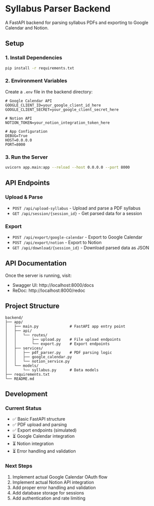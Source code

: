 # Syllabus Parser Backend

A FastAPI backend for parsing syllabus PDFs and exporting to Google Calendar and Notion.

## Setup

### 1. Install Dependencies

```bash
pip install -r requirements.txt
```

### 2. Environment Variables

Create a `.env` file in the backend directory:

```env
# Google Calendar API
GOOGLE_CLIENT_ID=your_google_client_id_here
GOOGLE_CLIENT_SECRET=your_google_client_secret_here

# Notion API
NOTION_TOKEN=your_notion_integration_token_here

# App Configuration
DEBUG=True
HOST=0.0.0.0
PORT=8000
```

### 3. Run the Server

```bash
uvicorn app.main:app --reload --host 0.0.0.0 --port 8000
```

## API Endpoints

### Upload & Parse

- `POST /api/upload-syllabus` - Upload and parse a PDF syllabus
- `GET /api/session/{session_id}` - Get parsed data for a session

### Export

- `POST /api/export/google-calendar` - Export to Google Calendar
- `POST /api/export/notion` - Export to Notion
- `GET /api/download/{session_id}` - Download parsed data as JSON

## API Documentation

Once the server is running, visit:

- Swagger UI: http://localhost:8000/docs
- ReDoc: http://localhost:8000/redoc

## Project Structure

```
backend/
├── app/
│   ├── main.py              # FastAPI app entry point
│   ├── api/
│   │   └── routes/
│   │       ├── upload.py    # File upload endpoints
│   │       └── export.py    # Export endpoints
│   ├── services/
│   │   ├── pdf_parser.py    # PDF parsing logic
│   │   ├── google_calendar.py
│   │   └── notion_service.py
│   └── models/
│       └── syllabus.py      # Data models
├── requirements.txt
└── README.md
```

## Development

### Current Status

- ✅ Basic FastAPI structure
- ✅ PDF upload and parsing
- ✅ Export endpoints (simulated)
- ⏳ Google Calendar integration
- ⏳ Notion integration
- ⏳ Error handling and validation

### Next Steps

1. Implement actual Google Calendar OAuth flow
2. Implement actual Notion API integration
3. Add proper error handling and validation
4. Add database storage for sessions
5. Add authentication and rate limiting
